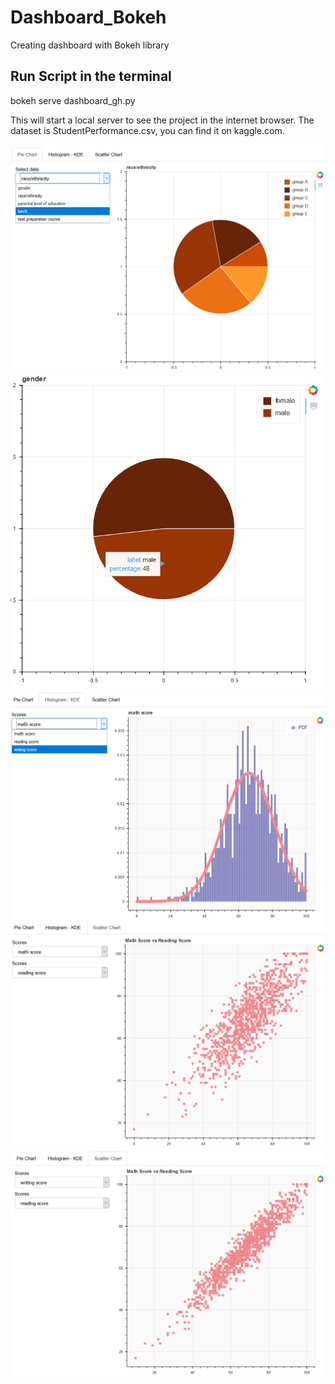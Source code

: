 # Dashboard_Bokeh
Creating dashboard with Bokeh library

## Run Script in the terminal
bokeh serve dashboard_gh.py

This will start a local server to see the project in the internet browser.
The dataset is StudentPerformance.csv, you can find it on kaggle.com.

![Pie Chart](https://github.com/Jav10/Dashboard_Bokeh/blob/master/Images/pie.png)
![Pie Chart](https://github.com/Jav10/Dashboard_Bokeh/blob/master/Images/pie2.png)
![Histogram](https://github.com/Jav10/Dashboard_Bokeh/blob/master/Images/hist.png)
![Scatter 1](https://github.com/Jav10/Dashboard_Bokeh/blob/master/Images/scatter1.png)
![Scatter 2](https://github.com/Jav10/Dashboard_Bokeh/blob/master/Images/scatter2.png)


